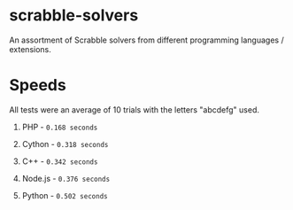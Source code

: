 # scrabble-solvers
An assortment of Scrabble solvers from different programming languages / extensions.

# Speeds
All tests were an average of 10 trials with the letters "abcdefg" used.

1. PHP - `0.168 seconds`

2. Cython - `0.318 seconds`

3. C++ - `0.342 seconds`

4. Node.js - `0.376 seconds`

5. Python - `0.502 seconds`






